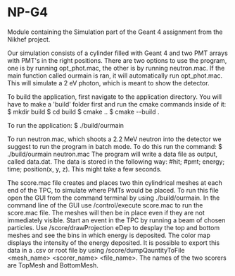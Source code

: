 # NP-G4
Module containing the Simulation part of the Geant 4 assignment from the Nikhef project. 

Our simulation consists of a cylinder filled with Geant 4 and two PMT arrays with PMT's in the right positions. There are two options to use the program,
one is by running opt_phot.mac, the other is by running neutron.mac. If the main function called ourmain is ran, it will automatically run opt_phot.mac. This will simulate a 2 eV photon, which is meant to show the detector.

To build the application, first navigate to the application directory. You will have to make a 'build' folder first and run the cmake commands inside of it:
$ mkdir build
$ cd build
$ cmake ..
$ cmake --build .

To run the application:
$ ./build/ourmain 

To run neutron.mac, which shoots a 2.2 MeV neutron into the detector we suggest to run the program in batch mode. To do this run the command:
$ ./build/ourmain neutron.mac 
The program will write a data file as output, called data.dat. The data is stored in the following way: #hit; #pmt; energy; time; position(x, y, z). This might take a few seconds.

The score.mac file creates and places two thin cylindrical meshes at each end of the TPC, to simulate where PMTs would be placed. To run this file open the GUI from the command terminal by using ./build/ourmain. In the command line of the GUI use /control/execute score.mac to run the score.mac file. The meshes will then be in place even if they are not immediately visible. Start an event in the TPC by running a beam of chosen particles. Use /score/drawProjection eDep to desplay the top and bottom meshes and see the bins in which energy is deposited. The color map displays the intensity of the energy deposited. It is possible to export this data in a .csv or root file by using /score/dumpQauntityToFile <mesh_name> <scorer_name> <file_name>. The names of the two scorers are TopMesh and BottomMesh.
